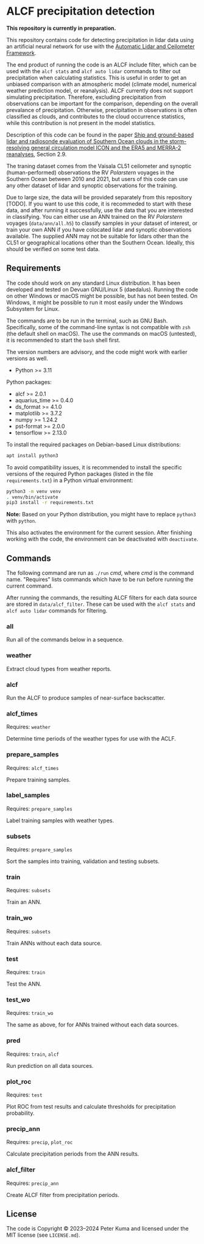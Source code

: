 # ALCF precipitation detection

**This repository is currently in preparation.**

This repository contains code for detecting precipitation in lidar data using
an artificial neural network for use with the [Automatic Lidar and Ceilometer
Framework](https://alcf.peterkuma.net).

The end product of running the code is an ALCF include filter, which can be
used with the `alcf stats` and `alcf auto lidar` commands to filter out
precipitation when calculating statistics. This is useful in order to get an
unbiased comparison with an atmospheric model (climate model, numerical weather
prediction model, or reanalysis). ALCF currently does not support simulating
precipitation. Therefore, excluding precipitation from observations can be
important for the comparison, depending on the overall prevalance of
precipitation. Otherwise, precipitation in observations is often classified as
clouds, and contributes to the cloud occurrence statistics, while this
contribution is not present in the model statistics.

Description of this code can be found in the paper [Ship and ground-based lidar
and radiosonde evaluation of Southern Ocean clouds in the storm-resolving
general circulation model ICON and the ERA5 and MERRA-2
reanalyses](https://doi.org/10.5281/zenodo.14071808), Section 2.9.

The traning dataset comes from the Vaisala CL51 ceilometer and synoptic
(human-performed) observations the RV *Polarstern* voyages in the Southern
Ocean between 2010 and 2021, but users of this code can use any other dataset
of lidar and synoptic observations for the training.

Due to large size, the data will be provided separately from this repository
[TODO]. If you want to use this code, it is recommeded to start with these
data, and after running it successfully, use the data that you are interested
in classifying. You can either use an ANN trained on the RV *Polarstern*
voyages (`data/ann/all.h5`) to classify samples in your dataset of interest, or
train your own ANN if you have colocated lidar and synoptic observations
available.  The supplied ANN may not be suitable for lidars other than the CL51
or geographical locations other than the Southern Ocean. Ideally, this should
be verified on some test data.

## Requirements

The code should work on any standard Linux distribution. It has been developed
and tested on Devuan GNU/Linux 5 (daedalus). Running the code on other Windows
or macOS might be possible, but has not been tested. On Windows, it might be
possible to run it most easily under the Windows Subsystem for Linux.

The commands are to be run in the terminal, such as GNU Bash. Specifically,
some of the command-line syntax is not compatible with `zsh` (the default shell
on macOS). The use the commands on macOS (untested), it is recommended to start
the `bash` shell first.

The version numbers are advisory, and the code might work with earlier versions
as well.

- Python >= 3.11

Python packages:

- alcf >= 2.0.1
- aquarius_time >= 0.4.0
- ds_format >= 4.1.0
- matplotlib >= 3.7.2
- numpy >= 1.24.2
- pst-format >= 2.0.0
- tensorflow >= 2.13.0

To install the required packages on Debian-based Linux distributions:

```sh
apt install python3
```

To avoid compatibility issues, it is recommended to install the specific
versions of the required Python packages (listed in the file
`requirements.txt`) in a Python virtual environment:

```sh
python3 -m venv venv
. venv/bin/activate
pip3 install -r requirements.txt
```

**Note:** Based on your Python distribution, you might have to replace
`python3` with `python`.

This also activates the environment for the current session. After finishing
working with the code, the environment can be deactivated with `deactivate`.

## Commands

The following command are run as `./run` *cmd*, where *cmd* is the command
name. "Requires" lists commands which have to be run before running the current
command.

After running the commands, the resulting ALCF filters for each data source
are stored in `data/alcf_filter`. These can be used with the `alcf stats`
and `alcf auto lidar` commands for filtering.

### all

Run all of the commands below in a sequence.

### weather

Extract cloud types from weather reports.

### alcf

Run the ALCF to produce samples of near-surface backscatter.

### alcf_times

Requires: `weather`

Determine time periods of the weather types for use with the ACLF.

### prepare_samples

Requires: `alcf_times`

Prepare training samples.

### label_samples

Requires: `prepare_samples`

Label training samples with weather types.

### subsets

Requires: `prepare_samples`

Sort the samples into training, validation and testing subsets.

### train

Requires: `subsets`

Train an ANN.

### train_wo

Requires: `subsets`

Train ANNs without each data source.

### test

Requires: `train`

Test the ANN.

### test_wo

Requires: `train_wo`

The same as above, for for ANNs trained without each data sources.

### pred

Requires: `train`, `alcf`

Run prediction on all data sources.

### plot_roc

Requires: `test`

Plot ROC from test results and calculate thresholds for precipitation
probability.

### precip_ann

Requires: `precip`, `plot_roc`

Calculate precipitation periods from the ANN results.

### alcf_filter

Requires: `precip_ann`

Create ALCF filter from precipitation periods.

## License

The code is Copyright © 2023–2024 Peter Kuma and licensed under the MIT license
(see `LICENSE.md`).
